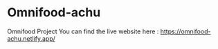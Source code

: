 # Omnifood-achu
Omnifood Project
You can find the live website here : https://omnifood-achu.netlify.app/
